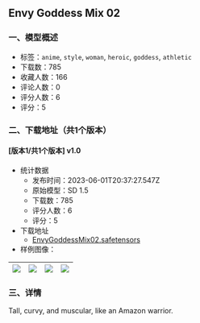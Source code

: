 ## Envy Goddess Mix 02
### 一、模型概述

- 标签：`anime`, `style`, `woman`, `heroic`, `goddess`, `athletic`
- 下载数：785
- 收藏人数：166
- 评论人数：0
- 评分人数：6
- 评分：5

### 二、下载地址（共1个版本）

#### [版本1/共1个版本] v1.0

- 统计数据
  - 发布时间：2023-06-01T20:37:27.547Z
  - 原始模型：SD 1.5
  - 下载数：785
  - 评分人数：6
  - 评分：5
- 下载地址
  - [EnvyGoddessMix02.safetensors](https://civitai.com/api/download/models/87230)
- 样例图像：

| <img src="https://image.civitai.com/xG1nkqKTMzGDvpLrqFT7WA/ff10f53b-65f2-44cb-a00c-20d2a2a60cfc/width=450/997541.jpeg" /> | <img src="https://image.civitai.com/xG1nkqKTMzGDvpLrqFT7WA/056e806d-4f70-4ca7-8534-683f599bd7f0/width=450/997464.jpeg" /> | <img src="https://image.civitai.com/xG1nkqKTMzGDvpLrqFT7WA/9e1919ee-5833-4902-9630-6d043bb2456a/width=450/997546.jpeg" /> | <img src="https://image.civitai.com/xG1nkqKTMzGDvpLrqFT7WA/fae55518-6ee0-430e-8fac-eeaf3b099eb5/width=450/997471.jpeg" /> |
| ---- | ---- | ---- | ---- |


### 三、详情
<p>Tall, curvy, and muscular, like an Amazon warrior.</p>